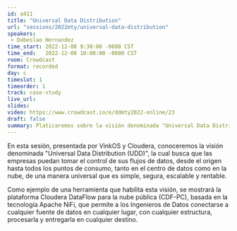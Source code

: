 ```yaml
---
id: a411
title: "Universal Data Distribution"
url: "sessions/2022mty/universal-data-distribution"
speakers:
 - Dobeslao Hernandez
time_start: 2022-12-08 9:30:00 -0600 CST
time_end:   2022-12-08 10:00:00 -0600 CST
room: Crowdcast
format: recorded
day: c
timeslot: 1
timeorder: 1
track: case-study
live_url: 
slides: 
video: https://www.crowdcast.io/e/ddmty2022-online/23
draft: false
summary: Platicaremos sobre la visión denominada "Universal Data Distribution (UDD)", la cual busca que las empresas puedan tomar el control de sus flujos de datos, desde el origen hasta todos los puntos de consumo.
---
```


En esta sesión, presentada por VinkOS y Cloudera, conoceremos la visión denominada "Universal Data Distribution (UDD)", la cual busca que las empresas puedan tomar el control de sus flujos de datos, desde el origen hasta todos los puntos de consumo, tanto en el centro de datos como en la nube, de una manera universal que es simple, segura, escalable y rentable. 

Como ejemplo de una herramienta que habilita esta visión, se mostrará la plataforma Cloudera DataFlow para la nube pública (CDF-PC), basada en la tecnología Apache NiFi, que permite a los Ingenieros de Datos conectarse a cualquier fuente de datos en cualquier lugar, con cualquier estructura, procesarla y entregarla en cualquier destino.
